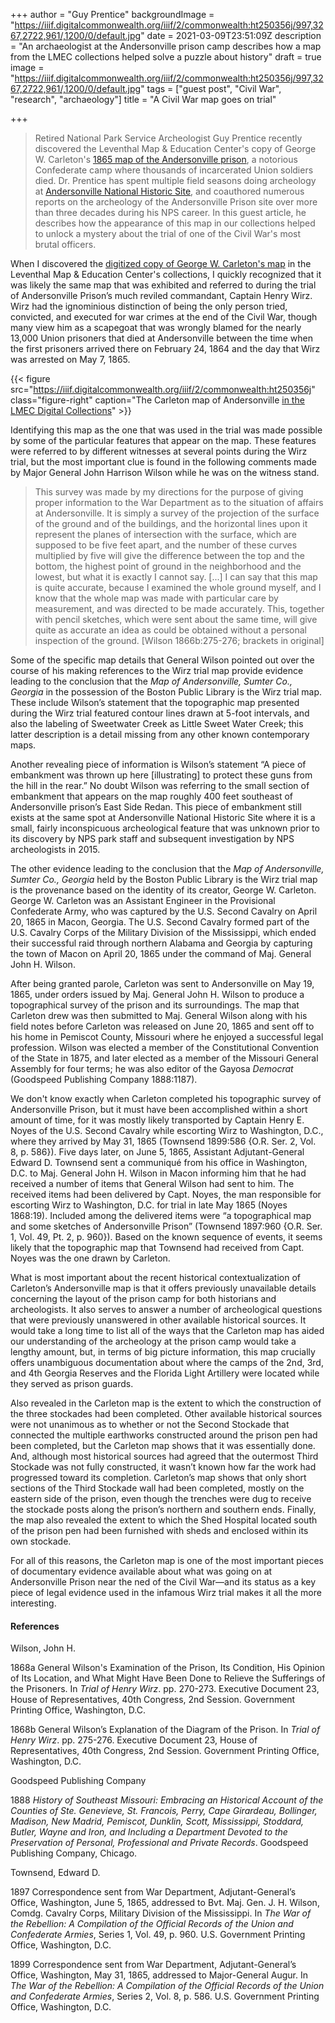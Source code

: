 +++
author = "Guy Prentice"
backgroundImage = "https://iiif.digitalcommonwealth.org/iiif/2/commonwealth:ht250356j/997,3267,2722,961/,1200/0/default.jpg"
date = 2021-03-09T23:51:09Z
description = "An archaeologist at the Andersonville prison camp describes how a map from the LMEC collections helped solve a puzzle about history"
draft = true
image = "https://iiif.digitalcommonwealth.org/iiif/2/commonwealth:ht250356j/997,3267,2722,961/,1200/0/default.jpg"
tags = ["guest post", "Civil War", "research", "archaeology"]
title = "A Civil War map goes on trial"

+++
> Retired National Park Service Archeologist Guy Prentice recently discovered the Leventhal Map & Education Center's copy of George W. Carleton's [1865 map of the Andersonville prison](https://collections.leventhalmap.org/search/commonwealth:ht2503558), a notorious Confederate camp where thousands of incarcerated Union soldiers died. Dr. Prentice has spent multiple field seasons doing archeology at [Andersonville National Historic Site](https://www.nps.gov/ande/index.htm), and coauthored numerous reports on the archeology of the Andersonville Prison site over more than three decades during his NPS career. In this guest article, he describes how the appearance of this map in our collections helped to unlock a mystery about the trial of one of the Civil War's most brutal officers.

When I discovered the [digitized copy of George W. Carleton's map](https://collections.leventhalmap.org/search/commonwealth:ht2503558) in the Leventhal Map & Education Center's collections, I quickly recognized that it was likely the same map that was exhibited and referred to during the trial of Andersonville Prison’s much reviled commandant, Captain Henry Wirz. Wirz had the ignominious distinction of being the only person tried, convicted, and executed for war crimes at the end of the Civil War, though many view him as a scapegoat that was wrongly blamed for the nearly 13,000 Union prisoners that died at Andersonville between the time when the first prisoners arrived there on February 24, 1864 and the day that Wirz was arrested on May 7, 1865.

{{< figure src="https://iiif.digitalcommonwealth.org/iiif/2/commonwealth:ht250356j" class="figure-right" caption="The Carleton map of Andersonville [in the LMEC Digital Collections](https://collections.leventhalmap.org/search/commonwealth:ht2503558)" >}}

Identifying this map as the one that was used in the trial was made possible by some of the particular features that appear on the map. These features were referred to by different witnesses at several points during the Wirz trial, but the most important clue is found in the following comments made by Major General John Harrison Wilson while he was on the witness stand.

> This survey was made by my directions for the purpose of giving proper information to the War Department as to the situation of affairs at Andersonville. It is simply a survey of the projection of the surface of the ground and of the buildings, and the horizontal lines upon it represent the planes of intersection with the surface, which are supposed to be five feet apart, and the number of these curves multiplied by five will give the difference between the top and the bottom, the highest point of ground in the neighborhood and the lowest, but what it is exactly I cannot say. \[...\] I can say that this map is quite accurate, because I examined the whole ground myself, and I know that the whole map was made with particular care by measurement, and was directed to be made accurately. This, together with pencil sketches, which were sent about the same time, will give quite as accurate an idea as could be obtained without a personal inspection of the ground. \[Wilson 1866b:275-276; brackets in original\]

Some of the specific map details that General Wilson pointed out over the course of his making references to the Wirz trial map provide evidence leading to the conclusion that the _Map of Andersonville, Sumter Co., Georgia_ in the possession of the Boston Public Library is the Wirz trial map. These include Wilson’s statement that the topographic map presented during the Wirz trial featured contour lines drawn at 5-foot intervals, and also the labeling of Sweetwater Creek as Little Sweet Water Creek; this latter description is a detail missing from any other known contemporary maps.

Another revealing piece of information is Wilson’s statement “A piece of embankment was thrown up here \[illustrating\] to protect these guns from the hill in the rear.” No doubt Wilson was referring to the small section of embankment that appears on the map roughly 400 feet southeast of Andersonville prison’s East Side Redan. This piece of embankment still exists at the same spot at Andersonville National Historic Site where it is a small, fairly inconspicuous archeological feature that was unknown prior to its discovery by NPS park staff and subsequent investigation by NPS archeologists in 2015.

The other evidence leading to the conclusion that the _Map of Andersonville, Sumter Co., Georgia_ held by the Boston Public Library is the Wirz trial map is the provenance based on the identity of its creator, George W. Carleton. George W. Carleton was an Assistant Engineer in the Provisional Confederate Army, who was captured by the U.S. Second Cavalry on April 20, 1865 in Macon, Georgia. The U.S. Second Cavalry formed part of the U.S. Cavalry Corps of the Military Division of the Mississippi, which ended their successful raid through northern Alabama and Georgia by capturing the town of Macon on April 20, 1865 under the command of Maj. General John H. Wilson.

After being granted parole, Carleton was sent to Andersonville on May 19, 1865, under orders issued by Maj. General John H. Wilson to produce a topographical survey of the prison and its surroundings. The map that Carleton drew was then submitted to Maj. General Wilson along with his field notes before Carleton was released on June 20, 1865 and sent off to his home in Pemiscot County, Missouri where he enjoyed a successful legal profession. Wilson was elected a member of the Constitutional Convention of the State in 1875, and later elected as a member of the Missouri General Assembly for four terms; he was also editor of the Gayosa _Democrat_ (Goodspeed Publishing Company 1888:1187).

We don't know exactly when Carleton completed his topographic survey of Andersonville Prison, but it must have been accomplished within a short amount of time, for it was mostly likely transported by Captain Henry E. Noyes of the U.S. Second Cavalry while escorting Wirz to Washington, D.C., where they arrived by May 31, 1865 (Townsend 1899:586 {O.R. Ser. 2, Vol. 8, p. 586}). Five days later, on June 5, 1865, Assistant Adjutant-General Edward D. Townsend sent a communiqué from his office in Washington, D.C. to Maj. General John H. Wilson in Macon informing him that he had received a number of items that General Wilson had sent to him. The received items had been delivered by Capt. Noyes, the man responsible for escorting Wirz to Washington, D.C. for trial in late May 1865 (Noyes 1868:19). Included among the delivered items were “a topographical map and some sketches of Andersonville Prison” (Townsend 1897:960 {O.R. Ser. 1, Vol. 49, Pt. 2, p. 960}). Based on the known sequence of events, it seems likely that the topographic map that Townsend had received from Capt. Noyes was the one drawn by Carleton.

What is most important about the recent historical contextualization of Carleton’s Andersonville map is that it offers previously unavailable details concerning the layout of the prison camp for both historians and archeologists. It also serves to answer a number of archeological questions that were previously unanswered in other available historical sources. It would take a long time to list all of the ways that the Carleton map has aided our understanding of the archeology at the prison camp would take a lengthy amount, but, in terms of big picture information, this map crucially offers unambiguous documentation about where the camps of the 2nd, 3rd, and 4th Georgia Reserves and the Florida Light Artillery were located while they served as prison guards.

Also revealed in the Carleton map is the extent to which the construction of the three stockades had been completed. Other available historical sources were not unanimous as to whether or not the Second Stockade that connected the multiple earthworks constructed around the prison pen had been completed, but the Carleton map shows that it was essentially done. And, although most historical sources had agreed that the outermost Third Stockade was not fully constructed, it wasn’t known how far the work had progressed toward its completion. Carleton’s map shows that only short sections of the Third Stockade wall had been completed, mostly on the eastern side of the prison, even though the trenches were dug to receive the stockade posts along the prison’s northern and southern ends. Finally, the map also revealed the extent to which the Shed Hospital located south of the prison pen had been furnished with sheds and enclosed within its own stockade.

For all of this reasons, the Carleton map is one of the most important pieces of documentary evidence available about what was going on at Andersonville Prison near the ned of the Civil War—and its status as a key piece of legal evidence used in the infamous Wirz trial makes it all the more interesting. 

#### References

Wilson, John H.

1868a General Wilson's Examination of the Prison, Its Condition, His Opinion of Its Location, and What Might Have Been Done to Relieve the Sufferings of the Prisoners. In _Trial of Henry Wirz_. pp. 270-273. Executive Document 23, House of Representatives, 40th Congress, 2nd Session. Government Printing Office, Washington, D.C.

1868b General Wilson’s Explanation of the Diagram of the Prison. In _Trial of Henry Wirz_. pp. 275-276. Executive Document 23, House of Representatives, 40th Congress, 2nd Session. Government Printing Office, Washington, D.C.

Goodspeed Publishing Company

1888 _History of Southeast Missouri: Embracing an Historical Account of the Counties of Ste. Genevieve, St. Francois, Perry, Cape Girardeau, Bollinger, Madison, New Madrid, Pemiscot, Dunklin, Scott, Mississippi, Stoddard, Butler, Wayne and Iron, and Including a Department Devoted to the Preservation of Personal, Professional and Private Records_. Goodspeed Publishing Company, Chicago.

Townsend, Edward D.

1897 Correspondence sent from War Department, Adjutant-General’s Office, Washington, June 5, 1865, addressed to Bvt. Maj. Gen. J. H. Wilson, Comdg. Cavalry Corps, Military Division of the Mississippi. In _The War of the Rebellion: A Compilation of the Official Records of the Union and Confederate Armies_, Series 1, Vol. 49, p. 960. U.S. Government Printing Office, Washington, D.C.

1899 Correspondence sent from War Department, Adjutant-General’s Office, Washington, May 31, 1865, addressed to Major-General Augur. In _The War of the Rebellion: A Compilation of the Official Records of the Union and Confederate Armies_, Series 2, Vol. 8, p. 586. U.S. Government Printing Office, Washington, D.C.